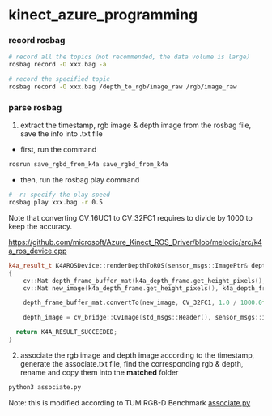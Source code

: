 # kinect_azure_programming

### record rosbag

```bash
# record all the topics（not recommended, the data volume is large）
rosbag record -O xxx.bag -a

# record the specified topic
rosbag record -O xxx.bag /depth_to_rgb/image_raw /rgb/image_raw
```

### parse rosbag
1. extract the timestamp, rgb image & depth image from the rosbag file, save the info into .txt file

- first, run the command 
```bash
rosrun save_rgbd_from_k4a save_rgbd_from_k4a
```
- then, run the rosbag play command
```bash
# -r: specify the play speed
rosbag play xxx.bag -r 0.5
```

Note that converting CV_16UC1 to CV_32FC1 requires to divide by 1000 to keep the accuracy.

https://github.com/microsoft/Azure_Kinect_ROS_Driver/blob/melodic/src/k4a_ros_device.cpp

```cpp
k4a_result_t K4AROSDevice::renderDepthToROS(sensor_msgs::ImagePtr& depth_image, k4a::image& k4a_depth_frame)
{
    cv::Mat depth_frame_buffer_mat(k4a_depth_frame.get_height_pixels(), k4a_depth_frame.get_width_pixels(), CV_16UC1, k4a_depth_frame.get_buffer());
    cv::Mat new_image(k4a_depth_frame.get_height_pixels(), k4a_depth_frame.get_width_pixels(), CV_32FC1);

    depth_frame_buffer_mat.convertTo(new_image, CV_32FC1, 1.0 / 1000.0f);

    depth_image = cv_bridge::CvImage(std_msgs::Header(), sensor_msgs::image_encodings::TYPE_32FC1, new_image).toImageMsg();

  return K4A_RESULT_SUCCEEDED;
}
```

2. associate the rgb image and depth image according to the timestamp, generate the associate.txt file, find the corresponding rgb & depth, rename and copy them into the **matched** folder 
```bash
python3 associate.py
```
Note: this is modified according to TUM RGB-D Benchmark [associate.py](https://svncvpr.in.tum.de/cvpr-ros-pkg/trunk/rgbd_benchmark/rgbd_benchmark_tools/src/rgbd_benchmark_tools/associate.py)